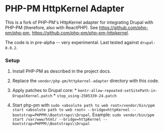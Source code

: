 # PHP-PM HttpKernel Adapter

This is a fork of PHP-PM's HttpKernel adapter for integrating Drupal with PHP-PM (therefore, also with ReactPHP). See https://github.com/php-pm/php-pm, https://github.com/php-pm/php-pm-httpkernel.

The code is in pre-alpha -- very experimental.  Last tested against `drupal-8.0.2`.

### Setup

  1. Install PHP-PM as described in the project docs.

  2. Replace the `vendor/php-pm/httpkernel-adapter` directory with this code.

  3. Apply patches to Drupal core:
    * `kentr-allow-repeated-setSitePath-in-DrupalKernel.patch`
    * `stop_using-2505339-24.patch`

  4. Start php-pm with `sudo <absolute path to web root>/vendor/bin/ppm start <absolute path to web root> --bridge=httpKernel --bootstrap=PHPPM\\Bootstraps\\Drupal`.  Example: `sudo vendor/bin/ppm start /var/www/html/ --bridge=httpKernel --bootstrap=PHPPM\\Bootstraps\\Drupal`
